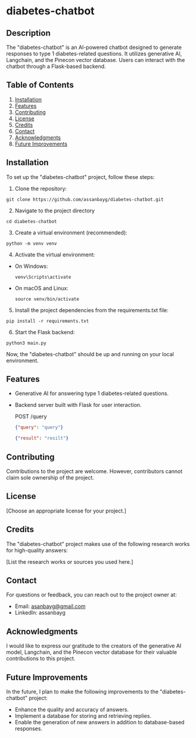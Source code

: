 # diabetes-chatbot

## Description

The "diabetes-chatbot" is an AI-powered chatbot designed to generate responses to type 1 diabetes-related questions. It utilizes generative AI, Langchain, and the Pinecon vector database. Users can interact with the chatbot through a Flask-based backend.

## Table of Contents

1. [Installation](#installation)
2. [Features](#features)
3. [Contributing](#contributing)
4. [License](#license)
5. [Credits](#credits)
6. [Contact](#contact)
7. [Acknowledgments](#acknowledgments)
8. [Future Improvements](#future-improvements)

## Installation

To set up the "diabetes-chatbot" project, follow these steps:

1. Clone the repository:
  ```
  git clone https://github.com/assanbayg/diabetes-chatbot.git
  ```

2. Navigate to the project directory
  ```
  cd diabetes-chatbot
  ```
3. Create a virtual environment (recommended):
  ```
  python -m venv venv
  ```
4. Activate the virtual environment:
- On Windows:
  ```
  venv\Scripts\activate
  ```
- On macOS and Linux:
  ```
  source venv/bin/activate
  ```

5. Install the project dependencies from the requirements.txt file:
  ```
  pip install -r requirements.txt
  ```

6. Start the Flask backend:
  ```
  python3 main.py
  ```


Now, the "diabetes-chatbot" should be up and running on your local environment.

## Features

- Generative AI for answering type 1 diabetes-related questions.
- Backend server built with Flask for user interaction.


  POST /query
  ```json
  {"query": "query"}

  {"result": "resilt"}
  ```
  

## Contributing

Contributions to the project are welcome. However, contributors cannot claim sole ownership of the project.

## License

[Choose an appropriate license for your project.]

## Credits

The "diabetes-chatbot" project makes use of the following research works for high-quality answers:

[List the research works or sources you used here.]

## Contact

For questions or feedback, you can reach out to the project owner at:

- Email: asanbayg@gmail.com
- LinkedIn: assanbayg

## Acknowledgments

I would like to express our gratitude to the creators of the generative AI model, Langchain, and the Pinecon vector database for their valuable contributions to this project.

## Future Improvements

In the future, I plan to make the following improvements to the "diabetes-chatbot" project:

- Enhance the quality and accuracy of answers.
- Implement a database for storing and retrieving replies.
- Enable the generation of new answers in addition to database-based responses.
